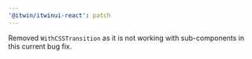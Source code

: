 ```yaml
---
'@itwin/itwinui-react': patch
---
```


Removed `WithCSSTransition` as it is not working with sub-components in this current bug fix.
